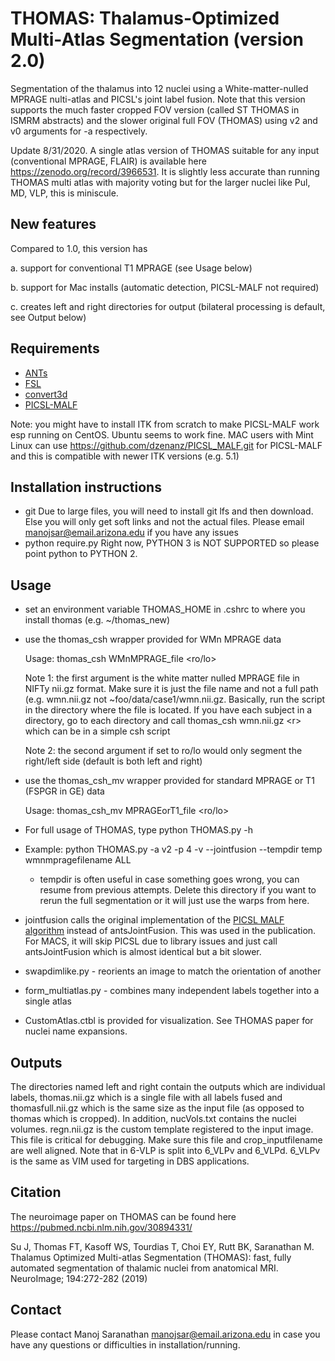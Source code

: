 # THOMAS: Thalamus-Optimized Multi-Atlas Segmentation (version 2.0)
Segmentation of the thalamus into 12 nuclei using a White-matter-nulled MPRAGE nulti-atlas and PICSL's joint label fusion. Note that this version supports the much faster cropped FOV version (called ST THOMAS in ISMRM abstracts) and the slower original full FOV (THOMAS) using v2 and v0 arguments for -a respectively. 

Update 8/31/2020. A single atlas version of THOMAS suitable for any input (conventional MPRAGE, FLAIR) is available here https://zenodo.org/record/3966531. It is slightly less accurate than running THOMAS multi atlas with majority voting but for the larger nuclei like Pul, MD, VLP, this is miniscule. 

## New features
Compared to 1.0, this version has 

a. support for conventional T1 MPRAGE (see Usage below)

b. support for Mac installs (automatic detection,  PICSL-MALF not required)

c. creates left and right directories for output (bilateral processing is default, see Output below)

## Requirements
- [ANTs](https://github.com/ANTsX/ANTs/releases)
- [FSL](http://fsl.fmrib.ox.ac.uk/fsl/fslwiki/FslInstallation)
- [convert3d](http://www.itksnap.org/pmwiki/pmwiki.php?n=Downloads.C3D)
- [PICSL-MALF](https://www.nitrc.org/frs/?group_id=634) 
 
Note: you might have to install ITK from scratch to make PICSL-MALF work esp running on CentOS. Ubuntu seems to work fine. MAC users with Mint Linux can use  https://github.com/dzenanz/PICSL_MALF.git for PICSL-MALF and this is compatible with newer ITK versions (e.g. 5.1) 

## Installation instructions 
- git Due to large files, you will need to install git lfs and then download. Else you will only get soft links and not the actual files. Please email manojsar@email.arizona.edu if you have any issues
- python require.py Right now, PYTHON 3 is NOT SUPPORTED so please point python to PYTHON 2. 

## Usage
- set an environment variable THOMAS_HOME in .cshrc to where you install thomas (e.g. ~/thomas_new)
- use the thomas_csh wrapper provided for WMn MPRAGE data
  
  Usage: thomas_csh WMnMPRAGE_file \<ro/lo\> 

  Note 1: the first argument is the white matter nulled MPRAGE file in NIFTy nii.gz format. Make sure it is just the file name and not a full path (e.g. wmn.nii.gz not ~foo/data/case1/wmn.nii.gz. Basically, run the script in the directory where the file is located. If you have each subject in a directory, go to each directory and call thomas_csh wmn.nii.gz \<r> which can be in a simple csh script
    
  Note 2: the second argument if set to ro/lo would only segment the right/left side (default is both left and right)
- use the thomas_csh_mv wrapper provided for standard MPRAGE or T1 (FSPGR in GE) data

  Usage: thomas_csh_mv MPRAGEorT1_file \<ro/lo\> 
  
- For full usage of THOMAS, type python THOMAS.py -h
- Example: python THOMAS.py -a v2 -p 4 -v --jointfusion --tempdir temp wmnmpragefilename ALL
	- tempdir is often useful in case something goes wrong, you can resume from previous attempts. Delete this directory if you want to rerun the full segmentation or it will just use the warps from here.
- jointfusion calls the original implementation of the [PICSL MALF algorithm](https://www.nitrc.org/projects/picsl_malf) instead of antsJointFusion.  This was used in the publication. For MACS, it will skip PICSL due to library issues and just call antsJointFusion which is almost identical but a bit slower.
- swapdimlike.py - reorients an image to match the orientation of another
- form_multiatlas.py - combines many independent labels together into a single atlas
- CustomAtlas.ctbl is provided for visualization. See THOMAS paper for nuclei name expansions. 

## Outputs
The directories named left and right contain the outputs which are individual labels, thomas.nii.gz which is a single file with all labels fused and thomasfull.nii.gz which is the same size as the input file (as opposed to thomas which is cropped). In addition, nucVols.txt contains the nuclei volumes. regn.nii.gz is the custom template registered to the input image. This file is critical for debugging. Make sure this file and crop_inputfilename are well aligned. Note that in 6-VLP is split into 6_VLPv and 6_VLPd. 6_VLPv is the same as VIM used for targeting in DBS applications. 

## Citation
The neuroimage paper on THOMAS can be found here https://pubmed.ncbi.nlm.nih.gov/30894331/

Su J, Thomas FT, Kasoff WS, Tourdias T, Choi EY, Rutt BK, Saranathan M. Thalamus Optimized Multi-atlas Segmentation (THOMAS): fast, fully automated segmentation of thalamic nuclei from anatomical MRI. NeuroImage; 194:272-282 (2019)

## Contact
Please contact Manoj Saranathan manojsar@email.arizona.edu in case you have any questions or difficulties in installation/running. 
